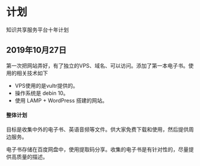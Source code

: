 # 计划
知识共享服务平台十年计划

## 2019年10月27日
第一次把网站弄好，有了独立的VPS、域名、可以访问。添加了第一本电子书。使用的相关技术如下

- VPS使用的是vultr提供的。
- 操作系统是 debin 10。
- 使用 LAMP + WordPress 搭建的网站。

#### 整体计划
目标是收集中外的电子书、英语音频等文件。供大家免费下载和使用，然后提供周边服务。

电子书存储在百度网盘中，使用提取码分享。收集的电子书是有针对性的，尽量提供高质量的描述。
